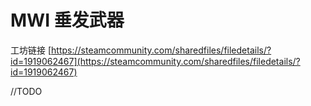 # MWI 垂发武器

工坊链接 [https://steamcommunity.com/sharedfiles/filedetails/?id=1919062467](https://steamcommunity.com/sharedfiles/filedetails/?id=1919062467)

//TODO

